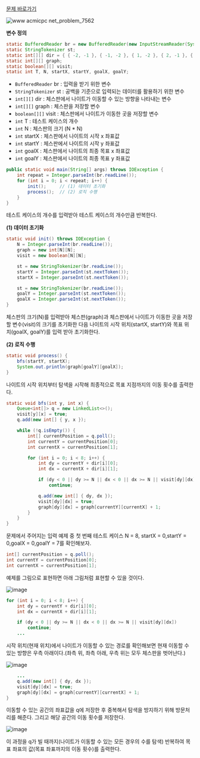 [문제 바로가기](https://www.acmicpc.net/problem/7562)

![www acmicpc net_problem_7562](https://user-images.githubusercontent.com/78605779/188611614-0905eeba-9e17-4fd8-9d6b-26a6579830d9.png)

**변수 정의**

```java
static BufferedReader br = new BufferedReader(new InputStreamReader(System.in));
static StringTokenizer st;
static int[][] dir = { { -2, -1 }, { -1, -2 }, { 1, -2 }, { 2, -1 }, { -2, 1 }, { -1, 2 }, { 1, 2 }, { 2, 1 } };
static int[][] graph;
static boolean[][] visit;
static int T, N, startX, startY, goalX, goalY;
```

- `BufferedReader` br : 입력을 받기 위한 변수
- `StringTokenizer` st : 공백을 기준으로 입력되는 데이터를 활용하기 위한 변수
- `int[][]` dir : 체스판에서 나이트가 이동할 수 있는 방향을 나타내는 변수
- `int[][]` graph : 체스판을 저장할 변수
- `boolean[][]` visit : 체스판에서 나이트가 이동한 곳을 저장할 변수
- `int` T : 테스트 케이스의 개수
- `int` N : 체스판의 크기 (N \* N)
- `int` startX : 체스판에서 나이트의 시작 x 좌표값
- `int` startY : 체스판에서 나이트의 시작 y 좌표값
- `int` goalX : 체스판에서 나이트의 최종 목표 x 좌표값
- `int` goalY : 체스판에서 나이트의 최종 목표 y 좌표값

```java
public static void main(String[] args) throws IOException {
    int repeat = Integer.parseInt(br.readLine());
    for (int i = 0; i < repeat; i++) {
        init();     // (1) 데이터 초기화
        process();  // (2) 로직 수행
    }
}
```

테스트 케이스의 개수를 입력받아 테스트 케이스의 개수만큼 반복한다.

**(1) 데이터 초기화**

```java
static void init() throws IOException {
    N = Integer.parseInt(br.readLine());
    graph = new int[N][N];
    visit = new boolean[N][N];

    st = new StringTokenizer(br.readLine());
    startY = Integer.parseInt(st.nextToken());
    startX = Integer.parseInt(st.nextToken());

    st = new StringTokenizer(br.readLine());
    goalY = Integer.parseInt(st.nextToken());
    goalX = Integer.parseInt(st.nextToken());
}
```

체스판의 크기(N)를 입력받아 체스판(graph)과 체스판에서 나이트가 이동한 곳을 저장할 변수(visit)의 크기를 초기화한 다음 나이트의 시작 위치(startX, startY)와 목표 위치(goalX, goalY)를 입력 받아 초기화한다.

**(2) 로직 수행**

```java
static void process() {
    bfs(startY, startX);
    System.out.println(graph[goalY][goalX]);
}
```

나이트의 시작 위치부터 탐색을 시작해 최종적으로 목표 지점까지의 이동 횟수를 출력한다.

```java
static void bfs(int y, int x) {
    Queue<int[]> q = new LinkedList<>();
    visit[y][x] = true;
    q.add(new int[] { y, x });

    while (!q.isEmpty()) {
        int[] currentPosition = q.poll();
        int currentY = currentPosition[0];
        int currentX = currentPosition[1];

        for (int i = 0; i < 8; i++) {
            int dy = currentY + dir[i][0];
            int dx = currentX + dir[i][1];

            if (dy < 0 || dy >= N || dx < 0 || dx >= N || visit[dy][dx])
                continue;

            q.add(new int[] { dy, dx });
            visit[dy][dx] = true;
            graph[dy][dx] = graph[currentY][currentX] + 1;
        }
    }
}
```

문제에서 주어지는 입력 예제 중 첫 번째 테스트 케이스 N = 8, startX = 0,startY = 0,goalX = 0,goalY = 7를 확인해보자.

```java
int[] currentPosition = q.poll();
int currentY = currentPosition[0];
int currentX = currentPosition[1];
```

예제를 그림으로 표현하면 아래 그림처럼 표현할 수 있을 것이다.

![image](https://user-images.githubusercontent.com/78605779/188616415-101da037-dd9a-4f63-903d-a95b1ea5a25c.png)

```java
for (int i = 0; i < 8; i++) {
    int dy = currentY + dir[i][0];
    int dx = currentX + dir[i][1];

    if (dy < 0 || dy >= N || dx < 0 || dx >= N || visit[dy][dx])
        continue;
    ...
```

시작 위치(현재 위치)에서 나이트가 이동할 수 있는 경로를 확인해보면 현재 이동할 수 있는 방향은 우측 아래이다.(좌측 위, 좌측 아래, 우측 위는 모두 체스판을 벗어난다.)

![image](https://user-images.githubusercontent.com/78605779/188617826-af6e13de-6383-4ba8-83aa-1476f8082fb2.png)

```java
    ...
    q.add(new int[] { dy, dx });
    visit[dy][dx] = true;
    graph[dy][dx] = graph[currentY][currentX] + 1;
}
```

이동할 수 있는 공간의 좌표값을 q에 저장한 후 중복해서 탐색을 방지하기 위해 방문처리를 해준다. 그리고 해당 공간의 이동 횟수를 저장한다.

![image](https://user-images.githubusercontent.com/78605779/188618498-6d4f20ad-fb01-4e79-9c64-6196895e99a7.png)

이 과정을 q가 빌 때까지(나이트가 이동할 수 있는 모든 경우의 수를 탐색) 반복하여 목표 좌표의 값(목표 좌표까지의 이동 횟수)를 출력한다.
